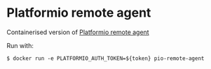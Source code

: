 # Platformio remote agent

Containerised version of
[Platformio remote agent]()

Run with:
```
$ docker run -e PLATFORMIO_AUTH_TOKEN=${token} pio-remote-agent
```
